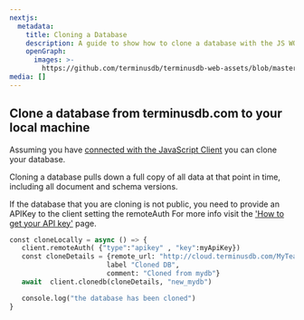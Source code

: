 ```yaml
---
nextjs:
  metadata:
    title: Cloning a Database
    description: A guide to show how to clone a database with the JS WOQLClient.
    openGraph:
      images: >-
        https://github.com/terminusdb/terminusdb-web-assets/blob/master/docs/js-client-collaboration-clone.png?raw=true
media: []
---
```


## Clone a database from terminusdb.com to your local machine

Assuming you have [connected with the JavaScript Client](/docs/connect-with-the-javascript-client/) you can clone your database.

Cloning a database pulls down a full copy of all data at that point in time, including all document and schema versions.

If the database that you are cloning is not public, you need to provide an APIKey to the client setting the remoteAuth For more info visit the ['How to get your API key'](/docs/how-to-connect-terminuscms/) page.

```python
const cloneLocally = async () => {
   client.remoteAuth( {"type":"apikey" , "key":myApiKey})
   const cloneDetails = {remote_url: "http://cloud.terminusdb.com/MyTeam/MyTeam/mydb", 
                        label "Cloned DB",
                        comment: "Cloned from mydb"}
   await  client.clonedb(cloneDetails, "new_mydb")

   console.log("the database has been cloned")
}
```